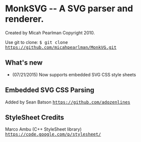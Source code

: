 MonkSVG -- A SVG parser and renderer.
=====================================

Created by Micah Pearlman Copyright 2010.

Use git to clone:
<tt>$ git clone https://github.com/micahpearlman/MonkVG.git</tt>

## What's new

- (07/21/2015) Now supports embedded SVG CSS style sheets

## Embedded SVG CSS Parsing

Added by Sean Batson 
<tt>https://github.com/adozenlines</tt>

## StyleSheet Credits

Marco Ambu (C++ StyleSheet library)
<tt> https://code.google.com/p/stylesheet/ </tt>
